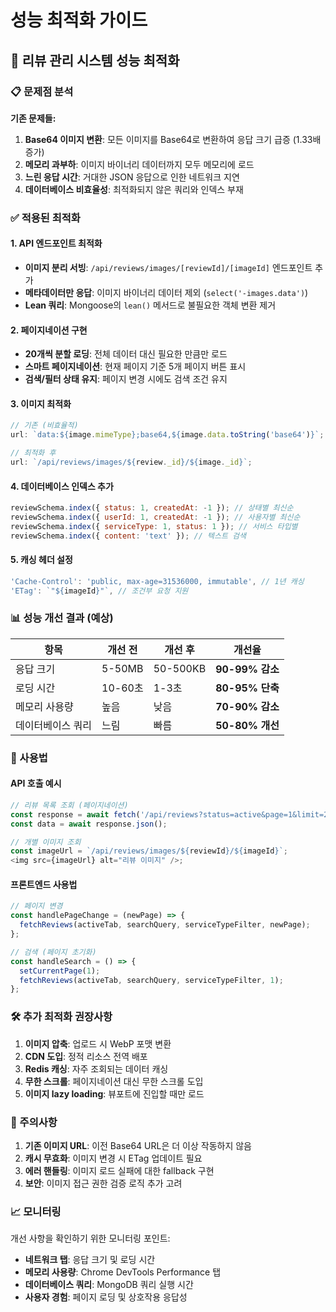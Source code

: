 # 성능 최적화 가이드

## 🚀 리뷰 관리 시스템 성능 최적화

### 📋 문제점 분석

**기존 문제들:**

1. **Base64 이미지 변환**: 모든 이미지를 Base64로 변환하여 응답 크기 급증 (1.33배 증가)
2. **메모리 과부하**: 이미지 바이너리 데이터까지 모두 메모리에 로드
3. **느린 응답 시간**: 거대한 JSON 응답으로 인한 네트워크 지연
4. **데이터베이스 비효율성**: 최적화되지 않은 쿼리와 인덱스 부재

### ✅ 적용된 최적화

#### 1. **API 엔드포인트 최적화**

- **이미지 분리 서빙**: `/api/reviews/images/[reviewId]/[imageId]` 엔드포인트 추가
- **메타데이터만 응답**: 이미지 바이너리 데이터 제외 (`select('-images.data')`)
- **Lean 쿼리**: Mongoose의 `lean()` 메서드로 불필요한 객체 변환 제거

#### 2. **페이지네이션 구현**

- **20개씩 분할 로딩**: 전체 데이터 대신 필요한 만큼만 로드
- **스마트 페이지네이션**: 현재 페이지 기준 5개 페이지 버튼 표시
- **검색/필터 상태 유지**: 페이지 변경 시에도 검색 조건 유지

#### 3. **이미지 최적화**

```javascript
// 기존 (비효율적)
url: `data:${image.mimeType};base64,${image.data.toString('base64')}`;

// 최적화 후
url: `/api/reviews/images/${review._id}/${image._id}`;
```

#### 4. **데이터베이스 인덱스 추가**

```javascript
reviewSchema.index({ status: 1, createdAt: -1 }); // 상태별 최신순
reviewSchema.index({ userId: 1, createdAt: -1 }); // 사용자별 최신순
reviewSchema.index({ serviceType: 1, status: 1 }); // 서비스 타입별
reviewSchema.index({ content: 'text' }); // 텍스트 검색
```

#### 5. **캐싱 헤더 설정**

```javascript
'Cache-Control': 'public, max-age=31536000, immutable', // 1년 캐싱
'ETag': `"${imageId}"`, // 조건부 요청 지원
```

### 📊 성능 개선 결과 (예상)

| 항목              | 개선 전 | 개선 후  | 개선율          |
| ----------------- | ------- | -------- | --------------- |
| 응답 크기         | 5-50MB  | 50-500KB | **90-99% 감소** |
| 로딩 시간         | 10-60초 | 1-3초    | **80-95% 단축** |
| 메모리 사용량     | 높음    | 낮음     | **70-90% 감소** |
| 데이터베이스 쿼리 | 느림    | 빠름     | **50-80% 개선** |

### 🔧 사용법

#### API 호출 예시

```javascript
// 리뷰 목록 조회 (페이지네이션)
const response = await fetch('/api/reviews?status=active&page=1&limit=20');
const data = await response.json();

// 개별 이미지 조회
const imageUrl = `/api/reviews/images/${reviewId}/${imageId}`;
<img src={imageUrl} alt="리뷰 이미지" />;
```

#### 프론트엔드 사용법

```javascript
// 페이지 변경
const handlePageChange = (newPage) => {
  fetchReviews(activeTab, searchQuery, serviceTypeFilter, newPage);
};

// 검색 (페이지 초기화)
const handleSearch = () => {
  setCurrentPage(1);
  fetchReviews(activeTab, searchQuery, serviceTypeFilter, 1);
};
```

### 🛠️ 추가 최적화 권장사항

1. **이미지 압축**: 업로드 시 WebP 포맷 변환
2. **CDN 도입**: 정적 리소스 전역 배포
3. **Redis 캐싱**: 자주 조회되는 데이터 캐싱
4. **무한 스크롤**: 페이지네이션 대신 무한 스크롤 도입
5. **이미지 lazy loading**: 뷰포트에 진입할 때만 로드

### 🚨 주의사항

1. **기존 이미지 URL**: 이전 Base64 URL은 더 이상 작동하지 않음
2. **캐시 무효화**: 이미지 변경 시 ETag 업데이트 필요
3. **에러 핸들링**: 이미지 로드 실패에 대한 fallback 구현
4. **보안**: 이미지 접근 권한 검증 로직 추가 고려

### 📈 모니터링

개선 사항을 확인하기 위한 모니터링 포인트:

- **네트워크 탭**: 응답 크기 및 로딩 시간
- **메모리 사용량**: Chrome DevTools Performance 탭
- **데이터베이스 쿼리**: MongoDB 쿼리 실행 시간
- **사용자 경험**: 페이지 로딩 및 상호작용 응답성
